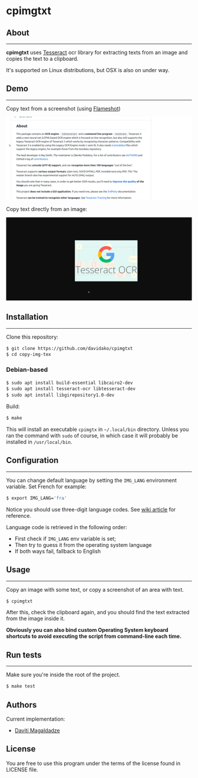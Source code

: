 # cpimgtxt

## About

---

**cpimgtxt** uses [Tesseract](https://github.com/tesseract-ocr/tesseract) ocr library for extracting texts from an image and copies the text to a clipboard.

It's supported on Linux distributions, but OSX is also on under way.


## Demo

---

Copy text from a screenshot (using [Flameshot](https://github.com/flameshot-org/flameshot))

![Copying image text demo](demo/screenshot-demo.gif)

Copy text directly from an image:

![Copying image text demo](demo/img-demo.gif)

## Installation

---

Clone this repository:

```bash
$ git clone https://github.com/davidako/cpimgtxt
$ cd copy-img-tex
```

### Debian-based

```bash
$ sudo apt install build-essential libcairo2-dev
$ sudo apt install tesseract-ocr libtesseract-dev
$ sudo apt install libgirepository1.0-dev 
```

Build:
```bash
$ make
```

This will install an executable `cpimgtx` in `~/.local/bin` directory. Unless you ran the command 
with `sudo` of course, in which case it will probably be installed in `/usr/local/bin`.

## Configuration

---

You can change default language by setting the `IMG_LANG` environment variable. Set French for example:

```bash
$ export IMG_LANG='fra'
```

Notice you should use three-digit language codes. See [wiki article](https://en.wikipedia.org/wiki/List_of_ISO_639-1_codes) for reference.

Language code is retrieved in the following order:

 - First check if `IMG_LANG` env variable is set;
 - Then try to guess it from the operating system language
 - If both ways fail, fallback to English

## Usage

---

Copy an image with some text, or copy a screenshot of an area with text.

```bash
$ cpimgtxt
```

After this, check the clipboard again, and you should find the text extracted from the image inside it.

**Obviously you can also bind custom Operating System keyboard shortcuts to avoid executing the script from command-line
each time.**

## Run tests

---

Make sure you're inside the root of the project.

```bash
$ make test
```

## Authors

Current implementation:

* [Daviti Magaldadze](https://github.com/davidako/)

## License

You are free to use this program under the terms of the license found in LICENSE file.